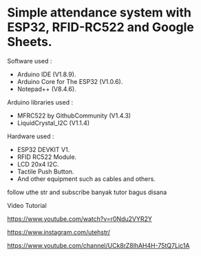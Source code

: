 # Simple attendance system with ESP32, RFID-RC522 and Google Sheets.

Software used :
- Arduino IDE (V1.8.9).
- Arduino Core for The ESP32 (V1.0.6).
- Notepad++ (V8.4.6).

Arduino libraries used :
- MFRC522 by GithubCommunity (V1.4.3)
- LiquidCrystal_I2C (V1.1.4)

Hardware used :
- ESP32 DEVKIT V1.
- RFID RC522 Module.
- LCD 20x4 I2C.
- Tactile Push Button.
- And other equipment such as cables and others.

follow uthe str and subscribe banyak tutor bagus disana 

Video Tutorial

https://www.youtube.com/watch?v=r0Ndu2VYR2Y

https://www.instagram.com/utehstr/ 

https://www.youtube.com/channel/UCk8rZ8lhAH4H-75tQ7Ljc1A

